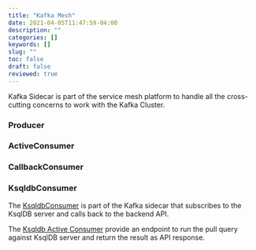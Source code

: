 ```yaml
---
title: "Kafka Mesh"
date: 2021-04-05T11:47:59-04:00
description: ""
categories: []
keywords: []
slug: ""
toc: false
draft: false
reviewed: true
---
```


Kafka Sidecar is part of the service mesh platform to handle all the cross-cutting concerns to work with the Kafka Cluster. 

### Producer

### ActiveConsumer

### CallbackConsumer



### KsqldbConsumer

The [KsqldbConsumer][] is part of the Kafka sidecar that subscribes to the KsqlDB server and calls back to the backend API. 

The [Ksqldb Active Consumer][] provide an endpoint to run the pull query against KsqlDB server and return the result as API response.


[KsqldbConsumer]: /tutorial/mesh/kafka/ksqldb/

[Ksqldb Active Consumer]: /tutorial/mesh/kafka/ksqldb_active/
